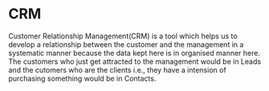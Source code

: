 # CRM
Customer Relationship Management(CRM) is a tool which helps us to develop a relationship between the customer and the management in a systematic manner because the data kept here is in organised manner here. The customers who just get attracted to the management would be in Leads and the cutomers who are the clients i.e., they have a intension of purchasing something would be in Contacts.
